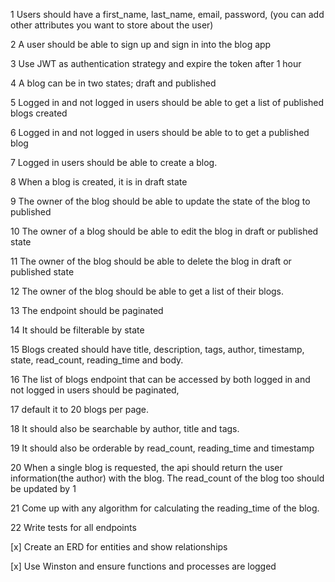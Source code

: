 

1 Users should have a first_name, last_name, email, password, (you can add other attributes you want to store about the user)

2 A user should be able to sign up and sign in into the blog app

3 Use JWT as authentication strategy and expire the token after 1 hour

4 A blog can be in two states; draft and published

5 Logged in and not logged in users should be able to get a list of published blogs created

6 Logged in and not logged in users should be able to to get a published blog

7 Logged in users should be able to create a blog.

8 When a blog is created, it is in draft state

9 The owner of the blog should be able to update the state of the blog to published

10 The owner of a blog should be able to edit the blog in draft or published state

11 The owner of the blog should be able to delete the blog in draft or published state

12 The owner of the blog should be able to get a list of their blogs.

13 The endpoint should be paginated

14 It should be filterable by state

15 Blogs created should have title, description, tags, author, timestamp, state, read_count, reading_time and body.

16 The list of blogs endpoint that can be accessed by both logged in and not logged in users should be paginated,

17 default it to 20 blogs per page.

18 It should also be searchable by author, title and tags.

19 It should also be orderable by read_count, reading_time and timestamp

20 When a single blog is requested, the api should return the user information(the author) with the blog. The read_count of the blog too should be updated by 1

21 Come up with any algorithm for calculating the reading_time of the blog.

22 Write tests for all endpoints

[x] Create an ERD for entities and show relationships

[x] Use Winston and ensure functions and processes are logged


[def]: ERD.png?raw=true

